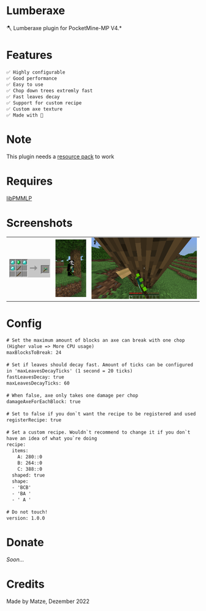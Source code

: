 # Lumberaxe
🪓 Lumberaxe plugin for PocketMine-MP V4.*

# Features

```
✅️ Highly configurable
✅️ Good performance
✅️ Easy to use
✅️ Chop down trees extremly fast
✅️ Fast leaves decay
✅️ Support for custom recipe
✅️ Custom axe texture
✅️ Made with 💖
```

# Note
This plugin needs a [resource pack](https://github.com/PMMLP/Lumberaxe/releases/download/V1/Lumberaxe.mcpack) to work

# Requires

[libPMMLP](https://github.com/PMMLP/libPMMLP)

# Screenshots
|                                                                         | | |
|:-----------------------------------------------------------------------:|:---:|:---:|
| ![Recipe](https://github.com/PMMLP/Lumberaxe/blob/V1.0.0/images/default_recipe.png) |![Texture](https://github.com/PMMLP/Lumberaxe/blob/V1.0.0/images/lumberaxe_texture.png)|![Chopping](https://github.com/PMMLP/Lumberaxe/blob/V1.0.0/images/lumberaxe_chopping.png)|

# Config

```
# Set the maximum amount of blocks an axe can break with one chop (Higher value => More CPU usage)
maxBlocksToBreak: 24

# Set if leaves should decay fast. Amount of ticks can be configured in 'maxLeavesDecayTicks' (1 second = 20 ticks)
fastLeavesDecay: true
maxLeavesDecayTicks: 60

# When false, axe only takes one damage per chop
damageAxeForEachBlock: true

# Set to false if you don`t want the recipe to be registered and used
registerRecipe: true

# Set a custom recipe. Wouldn`t recommend to change it if you don`t have an idea of what you`re doing
recipe:
  items:
    A: 280::0
    B: 264::0
    C: 388::0
  shaped: true
  shape:
  - 'BCB'
  - 'BA '
  - ' A '

# Do not touch!
version: 1.0.0

```

# Donate

_Soon..._

# Credits
Made by Matze, Dezember 2022